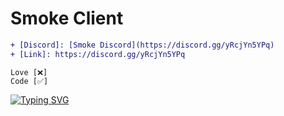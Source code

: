 # Smoke Client

```diff
+ [Discord]: [Smoke Discord](https://discord.gg/yRcjYn5YPq)
+ [Link]: https://discord.gg/yRcjYn5YPq
```

```
Love [❌]
Code [✅]
```

<a href="https://git.io/typing-svg"><img src="https://readme-typing-svg.herokuapp.com?font=&size=25&pause=1000&color=091CF7&center=true&width=435&lines=Smoke+Client" alt="Typing SVG" /></a>